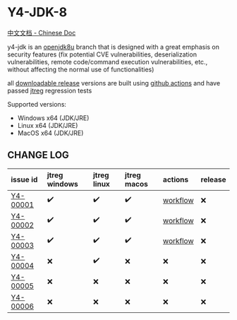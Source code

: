 # Y4-JDK-8

[中文文档 - Chinese Doc](README-zh.md)

y4-jdk is an [openjdk8u](https://github.com/openjdk/jdk8u) branch that is designed with a great emphasis on security features (fix potential CVE vulnerabilities, deserialization vulnerabilities, remote code/command execution vulnerabilities, etc., without affecting the normal use of functionalities)

all [downloadable release](https://github.com/4ra1n/jdk-8/releases/latest) versions are built using [github actions](https://github.com/4ra1n/jdk-8/actions) and have passed [jtreg](https://openjdk.org/jtreg/) regression tests

Supported versions:
- Windows x64 (JDK/JRE)
- Linux x64 (JDK/JRE)
- MacOS x64 (JDK/JRE)

## CHANGE LOG

| issue id | jtreg windows | jtreg linux | jtreg macos | actions | release |
|:---------|:--------------|:------------|:------------|:---------------|:--------|
|[Y4-00001](https://github.com/4ra1n/jdk-8/issues/1)|✔️|✔️|✔️|[workflow](https://github.com/4ra1n/jdk-8/actions/runs/7475817976)|❌️|
|[Y4-00002](https://github.com/4ra1n/jdk-8/issues/2)|✔️|✔️|✔️|[workflow](https://github.com/4ra1n/jdk-8/actions/runs/7478391722)|❌️|
|[Y4-00003](https://github.com/4ra1n/jdk-8/issues/3)|✔️|✔️|✔️|[workflow](https://github.com/4ra1n/jdk-8/actions/runs/7479146376)|❌️|
|[Y4-00004](https://github.com/4ra1n/jdk-8/issues/4)|❌️|✔️|❌️|❌️|❌️|
|[Y4-00005](https://github.com/4ra1n/jdk-8/issues/5)|❌️|❌️|❌️|❌️|❌️|
|[Y4-00006](https://github.com/4ra1n/jdk-8/issues/6)|❌️|❌️|❌️|❌️|❌️|
